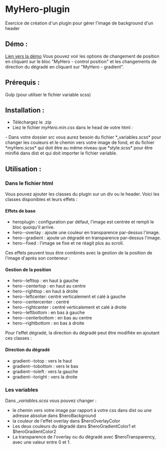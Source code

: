 # MyHero-plugin
Exercice de création d'un plugin pour gérer l'image de background d'un header

## Démo :
[Lien vers la démo](https://htmlpreview.github.io/?https://github.com/FlorenceBolsee/MyHero-plugin/blob/master/dist/index.html)
Vous pouvez voir les options de changement de position en cliquant sur le bloc "MyHero - control position" et les changements de direction du dégradé en cliquant sur "MyHero - gradient".

## Prérequis :
Gulp (pour utiliser le fichier variable scss)

## Installation :
- Téléchargez le .zip
- Liez le fichier *myHero.min.css* dans le head de votre html :
<link rel="stylesheet" href="css/myHero.min.css">
- Dans votre dossier src vous aurez besoin du fichier *_variables.scss* pour changer les couleurs et le chemin vers votre image de fond, et du fichier *myHero.scss* qui doit être au même niveau que *style.scss* pour être minifié dans dist et qui doit importer le fichier variable.

## Utilisation :

### Dans le fichier html
Vous pouvez ajouter les classes du plugin sur un div ou le header.  Voici les classes disponibles et leurs effets :

#### Effets de base
- heroplugin : configuration par défaut, l'image est centrée et rempli le bloc quoiqu'il arrive.
- hero--overlay : ajoute une couleur en transparence par-dessus l'image.
- hero--gradient : ajoute un dégradé en transparence par-dessus l'image.
- hero--fixed : l'image se fixe et ne réagit plus au scroll.

Ces effets peuvent tous être combinés avec la gestion de la position de l'image d'après son conteneur :

#### Gestion de la position

- hero--lefttop : en haut à gauche
- hero--centertop : en haut au centre
- hero--righttop : en haut à droite
- hero--leftcenter: centré verticalement et calé à gauche
- hero--centercenter : centré
- hero--rightcenter : centré verticalement et calé à droite
- hero--leftbottom : en bas à gauche
- hero--centerbottom : en bas au centre
- hero--rightbottom : en bas à droite

Pour l'effet dégradé, la direction du dégradé peut être modifiée en ajoutant ces classes :

#### Direction du dégradé

- gradient--totop : vers le haut
- gradient--tobottom : vers le bas
- gradient--toleft : vers la gauche
- gradient--toright : vers la droite

### Les variables

Dans *_variables.scss* vous pouvez changer :

- le chemin vers votre image par rapport à votre css dans dist ou une adresse absolue dans $heroBackground
- la couleur de l'effet overlay dans $heroOverlayColor
- Les deux couleurs du dégradé dans $heroGradientColor1 et $heroGradientColor2
- La transparence de l'overlay ou du dégradé avec $heroTransparency, avec une valeur entre 0 et 1.
